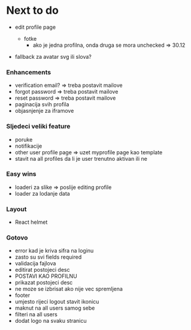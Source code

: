 # Next to do

- edit profile page

  - fotke
    - ako je jedna profilna, onda druga se mora unchecked => 30.12

- fallback za avatar svg ili slova?

### Enhancements

- verification email? => treba postavit mailove
- forgot password => treba postavit mailove
- reset password => treba postavit mailove
- paginacija svih profila
- objasnjenje za iframove

### Sljedeci veliki feature

- poruke
- notifikacije
- other user profile page => uzet myprofile page kao template
- stavit na all profiles da li je user trenutno aktivan ili ne

### Easy wins

- loaderi za slike => poslije editing profile
- loader za lodanje data

### Layout

- React helmet

### Gotovo

- error kad je kriva sifra na loginu
- zasto su svi fields required
- validacija fajlova
- editirat postojeci desc
- POSTAVI KAO PROFILNU
- prikazat postojeci desc
- ne moze se izbrisat ako nije vec spremljena
- footer
- umjesto rijeci logout stavit ikonicu
- maknut na all users samog sebe
- filteri na all users
- dodat logo na svaku stranicu
